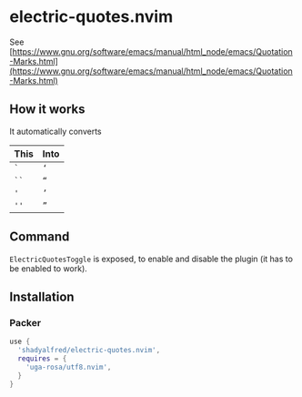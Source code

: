 # electric-quotes.nvim

See [https://www.gnu.org/software/emacs/manual/html_node/emacs/Quotation-Marks.html](https://www.gnu.org/software/emacs/manual/html_node/emacs/Quotation-Marks.html)

## How it works

It automatically converts

| This       | Into  |
|------------|------|
| ``` ` ```  | `‘`  |
| ``` `` ``` | `“`  |
| `'`        | `’`  |
| `''`       | `”`  |

## Command
`ElectricQuotesToggle` is exposed, to enable and disable the plugin (it has to be enabled to work).

## Installation

### Packer

```lua
use {
  'shadyalfred/electric-quotes.nvim',
  requires = {
    'uga-rosa/utf8.nvim',
  }
}
```
